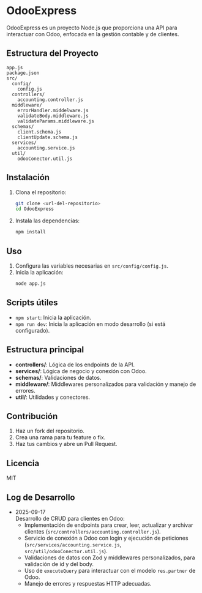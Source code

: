 # OdooExpress

OdooExpress es un proyecto Node.js que proporciona una API para interactuar con Odoo, enfocada en la gestión contable y de clientes.

## Estructura del Proyecto

```
app.js
package.json
src/
  config/
    config.js
  controllers/
    accounting.controller.js
  middleware/
    errorHandler.middelware.js
    validateBody.middleware.js
    validateParams.middleware.js
  schemas/
    client.schema.js
    clientUpdate.schema.js
  services/
    accounting.service.js
  util/
    odooConector.util.js
```

## Instalación

1. Clona el repositorio:
   ```sh
   git clone <url-del-repositorio>
   cd OdooExpress
   ```
2. Instala las dependencias:
   ```sh
   npm install
   ```

## Uso

1. Configura las variables necesarias en `src/config/config.js`.
2. Inicia la aplicación:
   ```sh
   node app.js
   ```

## Scripts útiles
- `npm start`: Inicia la aplicación.
- `npm run dev`: Inicia la aplicación en modo desarrollo (si está configurado).

## Estructura principal
- **controllers/**: Lógica de los endpoints de la API.
- **services/**: Lógica de negocio y conexión con Odoo.
- **schemas/**: Validaciones de datos.
- **middleware/**: Middlewares personalizados para validación y manejo de errores.
- **util/**: Utilidades y conectores.

## Contribución

1. Haz un fork del repositorio.
2. Crea una rama para tu feature o fix.
3. Haz tus cambios y abre un Pull Request.

## Licencia

MIT


## Log de Desarrollo

- 2025-09-17  
  Desarrollo de CRUD para clientes en Odoo:
  - Implementación de endpoints para crear, leer, actualizar y archivar clientes (`src/controllers/accounting.controller.js`).
  - Servicio de conexión a Odoo con login y ejecución de peticiones (`src/services/accounting.service.js`, `src/util/odooConector.util.js`).
  - Validaciones de datos con Zod y middlewares personalizados, para validación de id y del body.
  - Uso de `executeQuery` para interactuar con el modelo `res.partner` de Odoo.
  - Manejo de errores y respuestas HTTP adecuadas.
